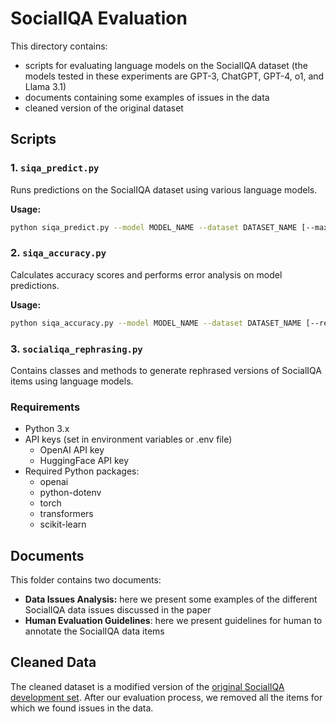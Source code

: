 # SocialIQA Evaluation

This directory contains:
* scripts for evaluating language models on the SocialIQA dataset (the models tested in these experiments are GPT-3, ChatGPT, GPT-4, o1, and Llama 3.1)
* documents containing some examples of issues in the data
* cleaned version of the original dataset

## Scripts

### 1. `siqa_predict.py`
Runs predictions on the SocialIQA dataset using various language models.

**Usage:**
```bash
python siqa_predict.py --model MODEL_NAME --dataset DATASET_NAME [--max_tokens MAX_TOKENS] [--data_dir DATA_DIR] [--results_dir RESULTS_DIR]
```

### 2. `siqa_accuracy.py`
Calculates accuracy scores and performs error analysis on model predictions.

**Usage:**
```bash
python siqa_accuracy.py --model MODEL_NAME --dataset DATASET_NAME [--results_dir RESULTS_DIR] [--data_dir DATA_DIR] [--output_dir OUTPUT_DIR]
```

### 3. `socialiqa_rephrasing.py`
Contains classes and methods to generate rephrased versions of SocialIQA items using language models.

### Requirements

- Python 3.x
- API keys (set in environment variables or .env file)
  - OpenAI API key
  - HuggingFace API key
- Required Python packages:
  - openai
  - python-dotenv
  - torch
  - transformers
  - scikit-learn

## Documents
This folder contains two documents:
* **Data Issues Analysis:** here we present some examples of the different SocialIQA data issues discussed in the paper
* **Human Evaluation Guidelines**: here we present guidelines for human to annotate the SocialIQA data items

## Cleaned Data
The cleaned dataset is a modified version of the [original SocialIQA development set](https://huggingface.co/datasets/allenai/social_i_qa). After our evaluation process, we removed all the items for which we found issues in the data.